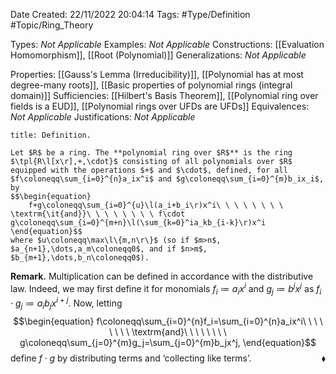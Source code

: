 <div class="topSpace"></div>

Date Created: 22/11/2022 20:04:14
Tags: #Type/Definition #Topic/Ring_Theory

Types: _Not Applicable_
Examples: _Not Applicable_
Constructions: [[Evaluation Homomorphism]], [[Root (Polynomial)]]
Generalizations: _Not Applicable_

Properties: [[Gauss's Lemma (Irreducibility)]], [[Polynomial has at most degree-many roots]], [[Basic properties of polynomial rings (integral domain)]]
Sufficiencies: [[Hilbert's Basis Theorem]], [[Polynomial ring over fields is a EUD]], [[Polynomial rings over UFDs are UFDs]]
Equivalences: _Not Applicable_
Justifications: _Not Applicable_

``` ad-Definition
title: Definition.

Let $R$ be a ring. The **polynomial ring over $R$** is the ring $\tpl{R\l[x\r],+,\cdot}$ consisting of all polynomials over $R$ equipped with the operations $+$ and $\cdot$, defined, for all $f\coloneqq\sum_{i=0}^{n}a_ix^i$ and $g\coloneqq\sum_{i=0}^{m}b_ix_i$, by
$$\begin{equation}
    f+g\coloneqq\sum_{i=0}^{u}\l(a_i+b_i\r)x^i\ \ \ \ \ \ \ \ \textrm{\it{and}}\ \ \ \ \ \ \ \ f\cdot g\coloneqq\sum_{i=0}^{m+n}\l(\sum_{k=0}^ia_kb_{i-k}\r)x^i
\end{equation}$$
where $u\coloneqq\max\l\{m,n\r\}$ (so if $m>n$, $a_{n+1},\dots,a_m\coloneqq0$, and if $n>m$, $b_{m+1},\dots,b_n\coloneqq0$).

```

<b>Remark.</b> Multiplication can be defined in accordance with the distributive law. Indeed, we may first define it for monomials $f_i\coloneqq a_ix^i$ and $g_j\coloneqq b^jx^j$ as $f_i\cdot g_j\coloneqq a_ib_jx^{i+j}$. Now, letting
$$\begin{equation}
    f\coloneqq\sum_{i=0}^{n}f_i=\sum_{i=0}^{n}a_ix^i\ \ \ \ \ \ \ \ \textrm{and}\ \ \ \ \ \ \ \ g\coloneqq\sum_{j=0}^{m}g_j=\sum_{j=0}^{m}b_jx^j,
\end{equation}$$
define $f\cdot g$ by distributing terms and $\textrm{`}$collecting like terms$\textrm{'}$.<span style="float:right;">$\blacklozenge$</span>
